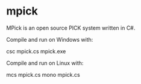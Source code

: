 # mpick
MPick is an open source PICK system written in C#.

Compile and run on Windows with:

csc mpick.cs
mpick.exe

Compile and run on Linux with:

mcs mpick.cs
mono mpick.cs
